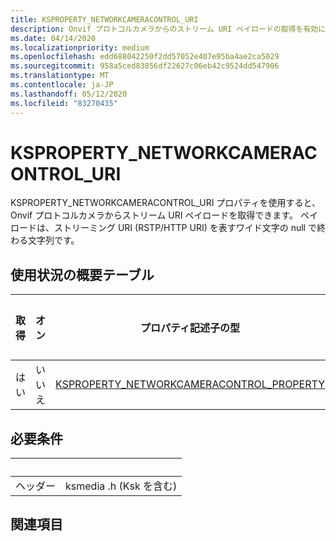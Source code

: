 ```yaml
---
title: KSPROPERTY_NETWORKCAMERACONTROL_URI
description: Onvif プロトコルカメラからのストリーム URI ペイロードの取得を有効にします。
ms.date: 04/14/2020
ms.localizationpriority: medium
ms.openlocfilehash: edd688042250f2dd57052e407e95ba4ae2ca5029
ms.sourcegitcommit: 958a5ced83856df22627c06eb42c9524dd547906
ms.translationtype: MT
ms.contentlocale: ja-JP
ms.lasthandoff: 05/12/2020
ms.locfileid: "83270435"
---
```

# <a name="ksproperty_networkcameracontrol_uri"></a>KSPROPERTY_NETWORKCAMERACONTROL_URI

KSPROPERTY_NETWORKCAMERACONTROL_URI プロパティを使用すると、Onvif プロトコルカメラからストリーム URI ペイロードを取得できます。 ペイロードは、ストリーミング URI (RSTP/HTTP URI) を表すワイド文字の null で終わる文字列です。

## <a name="usage-summary-table"></a>使用状況の概要テーブル

| 取得 | オン | プロパティ記述子の型 | プロパティ値の型 |
| --- | --- | --- | --- |
| はい | いいえ | [KSPROPERTY_NETWORKCAMERACONTROL_PROPERTY](https://docs.microsoft.com/windows-hardware/drivers/stream/ne-ksmedia-ksproperty_networkcameracontrol_property) | LONG |

## <a name="requirements"></a>必要条件

| &nbsp; | &nbsp; |
| --- | --- |
| ヘッダー | ksmedia .h (Ksk を含む) |

## <a name="see-also"></a>関連項目

